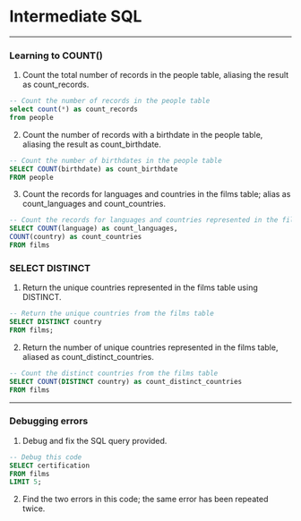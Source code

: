 # Intermediate SQL
---
### Learning to COUNT()
1. Count the total number of records in the people table, aliasing the result as count_records.
```sql
-- Count the number of records in the people table
select count(*) as count_records
from people
```
2. Count the number of records with a birthdate in the people table, aliasing the result as count_birthdate.
```sql
-- Count the number of birthdates in the people table
SELECT COUNT(birthdate) as count_birthdate
FROM people
```
3. Count the records for languages and countries in the films table; alias as count_languages and count_countries.
```sql
-- Count the records for languages and countries represented in the films table
SELECT COUNT(language) as count_languages,
COUNT(country) as count_countries
FROM films
```
### SELECT DISTINCT
1. Return the unique countries represented in the films table using DISTINCT.
```sql
-- Return the unique countries from the films table
SELECT DISTINCT country
FROM films;
```
2. Return the number of unique countries represented in the films table, aliased as count_distinct_countries.
```sql
-- Count the distinct countries from the films table
SELECT COUNT(DISTINCT country) as count_distinct_countries
FROM films
```
---
### Debugging errors
1. Debug and fix the SQL query provided.
```sql
-- Debug this code
SELECT certification
FROM films
LIMIT 5;
```
2. Find the two errors in this code; the same error has been repeated twice.
```sql

```

